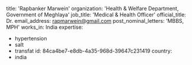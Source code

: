 title: 'Rapbanker Marwein'
organization: 'Health & Welfare Department, Government of Meghlaya'
job_title: 'Medical & Health Officer'
official_title: Dr.
email_address: rapmarwein@gmail.com
post_nominal_letters: 'MBBS, MPH'
works_in: India
expertise:
  - hypertension
  - salt
  - transfat
id: 84ca4be7-e8db-4a35-968d-39647c231419
country:
  - india
